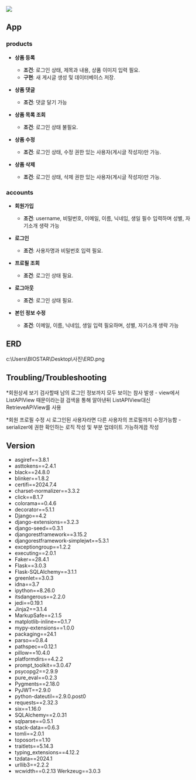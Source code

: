 <img src="https://capsule-render.vercel.app/api?type=waving&color=auto&height=200&section=header&text=spartamarket_DRF&fontSize=90" />


## App
### products

- **상품 등록**
    - **조건**: 로그인 상태, 제목과 내용, 상품 이미지 입력 필요.
    - **구현**: 새 게시글 생성 및 데이터베이스 저장.

- **상품 댓글**
    - **조건**: 댓글 달기 가능

- **상품 목록 조회**
    - **조건**: 로그인 상태 불필요.

- **상품 수정**
    - **조건**: 로그인 상태, 수정 권한 있는 사용자(게시글 작성자)만 가능.

- **상품 삭제**
    - **조건**: 로그인 상태, 삭제 권한 있는 사용자(게시글 작성자)만 가능.

### accounts
- **회원가입**
    - **조건**: username, 비밀번호, 이메일, 이름, 닉네임, 생일 필수 입력하며 성별, 자기소개 생략 가능

- **로그인**
    - **조건**: 사용자명과 비밀번호 입력 필요.

- **프로필 조회**
    - **조건**: 로그인 상태 필요.

- **로그아웃**
    - **조건**: 로그인 상태 필요.

- **본인 정보 수정**
    - **조건**: 이메일, 이름, 닉네임, 생일 입력 필요하며, 성별, 자기소개 생략 가능

## ERD
c:\Users\BIOSTAR\Desktop\사진\ERD.png

## Troubling/Troubleshooting
  *회원상세 보기 검사할때 남의 로그인 정보까지 모두 보이는 참사 발생
    - view에서 ListAPIView 때문이라는걸 검색을 통해 알아낸뒤 ListAPIView대신 RetrieveAPiView를 사용 

  *회원 프로필 수정 시 로그인된 사용자라면 다른 사용자의 프로필까지 수정가능함
    - serializer에 권한 확인하는 로직 작성 및 부분 업데이트 가능하게끔 작성


## Version
- asgiref==3.8.1
- asttokens==2.4.1
- black==24.8.0
- blinker==1.8.2
- certifi==2024.7.4
- charset-normalizer==3.3.2
- click==8.1.7
- colorama==0.4.6
- decorator==5.1.1
- Django==4.2
- django-extensions==3.2.3
- django-seed==0.3.1
- djangorestframework==3.15.2
- djangorestframework-simplejwt==5.3.1
- exceptiongroup==1.2.2
- executing==2.0.1
- Faker==28.4.1
- Flask==3.0.3
- Flask-SQLAlchemy==3.1.1
- greenlet==3.0.3
- idna==3.7
- ipython==8.26.0
- itsdangerous==2.2.0
- jedi==0.19.1
- Jinja2==3.1.4
- MarkupSafe==2.1.5
- matplotlib-inline==0.1.7
- mypy-extensions==1.0.0
- packaging==24.1
- parso==0.8.4
- pathspec==0.12.1
- pillow==10.4.0
- platformdirs==4.2.2
- prompt_toolkit==3.0.47
- psycopg2==2.9.9
- pure_eval==0.2.3
- Pygments==2.18.0
- PyJWT==2.9.0
- python-dateutil==2.9.0.post0
- requests==2.32.3
- six==1.16.0
- SQLAlchemy==2.0.31
- sqlparse==0.5.1 
- stack-data==0.6.3
- tomli==2.0.1
- toposort==1.10
- traitlets==5.14.3
- typing_extensions==4.12.2
- tzdata==2024.1
- urllib3==2.2.2
- wcwidth==0.2.13
Werkzeug==3.0.3


